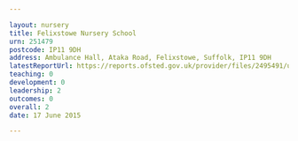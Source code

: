 ```yaml
---

layout: nursery
title: Felixstowe Nursery School
urn: 251479
postcode: IP11 9DH
address: Ambulance Hall, Ataka Road, Felixstowe, Suffolk, IP11 9DH
latestReportUrl: https://reports.ofsted.gov.uk/provider/files/2495491/urn/251479.pdf
teaching: 0
development: 0
leadership: 2
outcomes: 0
overall: 2
date: 17 June 2015

---
```


